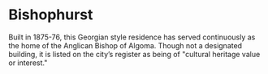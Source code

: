 # Bishophurst

Built in 1875-76, this Georgian style residence has served continuously as the home of the Anglican Bishop of Algoma. Though not a designated building, it is listed on the city’s register as being of "cultural heritage value or interest."
